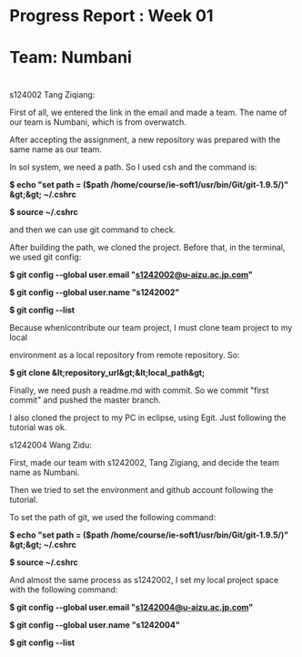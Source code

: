 # Progress Report : Week 01

# Team: Numbani

#

#

#

s124002 Tang Ziqiang:

First of all, we entered the link in the email and made a team.  The name of our team is Numbani, which is from overwatch.

After accepting the assignment, a new repository was prepared with the same name as our team.

In sol system, we need a path. So I used csh and the command is:

**$ echo &quot;set path = ($path /home/course/ie-soft1/usr/bin/Git/git-1.9.5/)&quot; \&gt;\&gt; ~/.cshrc**

**$ source ~/.cshrc**

and then we can use git command to check.

After building the path, we cloned the project. Before that, in the terminal, we used git config:

**$ git config --global user.email &quot;s1242002@u-aizu.ac.jp.com&quot;**

**$ git config --global user.name &quot;s1242002&quot;**

**$ git config --list**

Because whenIcontribute our team project, I must clone team project to my local

environment as a local repository from remote repository. So:

**$ git clone \&lt;repository\_url\&gt;\&lt;local\_path\&gt;**

Finally, we need push a readme.md with commit. So we commit &quot;first commit&quot; and pushed the master branch.

I also cloned the project to my PC in eclipse, using Egit. Just following the tutorial was ok.







s1242004 Wang Zidu:

First, made our team with s1242002, Tang Zigiang, and decide the team name as Numbani.

Then we tried to set the environment and github account following the tutorial.

To set the path of git, we used the following command:

**$ echo &quot;set path = ($path /home/course/ie-soft1/usr/bin/Git/git-1.9.5/)&quot; \&gt;\&gt; ~/.cshrc**

**$ source ~/.cshrc**

And almost the same process as s1242002, I set my local project space with the following command:

**$ git config --global user.email &quot;s1242004@u-aizu.ac.jp.com&quot;**

**$ git config --global user.name &quot;s1242004&quot;**

**$ git config --list**

#